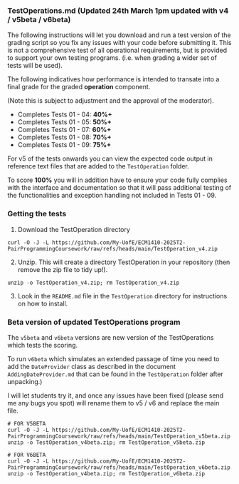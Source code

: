 ### TestOperations.md (Updated 24th March 1pm updated with v4 / v5beta / v6beta)

The following instructions will let you download and run a test version of the grading script so you fix any issues with your code before submitting it.
This is not a comprehensive test of all operational requirements, but is provided to support your own testing programs. (i.e. when grading a wider set of tests will be used).

The following indicatives how performance is intended to transate into a final grade for the graded **operation** component. 

(Note this is subject to adjustment and the approval of the moderator).

 - Completes Tests 01 - 04: **40%+**
 - Completes Tests 01 - 05: **50%+**
 - Completes Tests 01 - 07: **60%+**
 - Completes Tests 01 - 08: **70%+**
 - Completes Tests 01 - 09: **75%+**

For v5 of the tests onwards you can view the expected code output in reference text files that are added to the `TestOperation` folder.

To score **100%** you will in addition have to ensure your code fully complies with the interface and documentation so that it will pass additional testing of the functionalities and exception handling not included in Tests 01 - 09.

### Getting the tests

1. Download the TestOperation directory

```
curl -O -J -L https://github.com/My-UofE/ECM1410-2025T2-PairProgrammingCoursework/raw/refs/heads/main/TestOperation_v4.zip
```

2. Unzip. This will create a directory TestOperation in your repository (then remove the zip file to tidy up!).

```
unzip -o TestOperation_v4.zip; rm TestOperation_v4.zip
```

3. Look in the `README.md` file in the `TestOperation` directory for instructions on how to install.

### Beta version of updated TestOperations program

The `v5beta` and `v6beta` versions are new version of the TestOperations which tests the scoring.

To run `v6beta` which simulates an extended passage of time you need to add the `DateProvider` class as described in the document `AddingDateProvider.md` that can be found in the `TestOperation` folder after unpacking.)

I will let students try it, and once any issues have been fixed (please send me any bugs you spot) will rename them to v5 / v6 and replace the main file.

```
# FOR V5BETA
curl -O -J -L https://github.com/My-UofE/ECM1410-2025T2-PairProgrammingCoursework/raw/refs/heads/main/TestOperation_v5beta.zip
unzip -o TestOperation_v4beta.zip; rm TestOperation_v5beta.zip
```

```
# FOR V6BETA
curl -O -J -L https://github.com/My-UofE/ECM1410-2025T2-PairProgrammingCoursework/raw/refs/heads/main/TestOperation_v6beta.zip
unzip -o TestOperation_v4beta.zip; rm TestOperation_v6beta.zip
```
